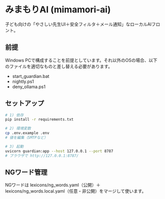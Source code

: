 # みまもりAI (mimamori-ai)

子ども向けの「やさしい先生UI＋安全フィルタ＋メール通知」なローカルAIフロント。

## 前提

Windows PCで構成することを前提としています。それ以外のOSの場合、以下のファイルを適切なものと差し替える必要があります。
* start_guardian.bat
* nightly.ps1
* deny_ollama.ps1

## セットアップ
```bash
# 1) 依存
pip install -r requirements.txt

# 2) 環境変数
cp .env.example .env
# 値を編集（SMTPなど）

# 3) 起動
uvicorn guardian:app --host 127.0.0.1 --port 8787
# ブラウザで http://127.0.0.1:8787/

```
## NGワード管理
NGワードは lexicons/ng_words.yaml（公開）＋ lexicons/ng_words.local.yaml（任意・非公開）をマージして使います。